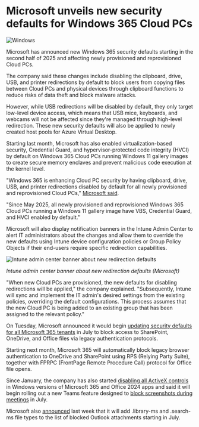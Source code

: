 # Microsoft unveils new security defaults for Windows 365 Cloud PCs

![Windows](https://www.bleepstatic.com/content/hl-images/2025/05/28/Windows-headpic.jpg)

Microsoft has announced new Windows 365 security defaults starting in the second half of 2025 and affecting newly provisioned and reprovisioned Cloud PCs.

The company said these changes include disabling the clipboard, drive, USB, and printer redirections by default to block users from copying files between Cloud PCs and physical devices through clipboard functions to reduce risks of data theft and block malware attacks.

However, while USB redirections will be disabled by default, they only target low-level device access, which means that USB mice, keyboards, and webcams will not be affected since they're managed through high-level redirection. These new security defaults will also be applied to newly created host pools for Azure Virtual Desktop.

Starting last month, Microsoft has also enabled virtualization-based security, Credential Guard, and hypervisor-protected code integrity (HVCI) by default on Windows 365 Cloud PCs running Windows 11 gallery images to create secure memory enclaves and prevent malicious code execution at the kernel level.

"Windows 365 is enhancing Cloud PC security by having clipboard, drive, USB, and printer redirections disabled by default for all newly provisioned and reprovisioned Cloud PCs," [Microsoft said](https://techcommunity.microsoft.com/blog/windows-itpro-blog/enhanced-security-defaults-for-windows-365-cloud-pcs/4424914).

"Since May 2025, all newly provisioned and reprovisioned Windows 365 Cloud PCs running a Windows 11 gallery image have VBS, Credential Guard, and HVCI enabled by default."

Microsoft will also display notification banners in the Intune Admin Center to alert IT administrators about the changes and allow them to override the new defaults using Intune device configuration policies or Group Policy Objects if their end-users require specific redirection capabilities.

![Intune admin center banner about new redirection defaults](https://www.bleepstatic.com/images/news/u//1109292/2025/Intune%20admin%20center%20banner%20about%20new%20redirection%20defaults.jpg)

_Intune admin center banner about new redirection defaults (Microsoft)_

​"When new Cloud PCs are provisioned, the new defaults for disabling redirections will be applied," the company explained. "Subsequently, Intune will sync and implement the IT admin's desired settings from the existing policies, overriding the default configurations. This process assumes that the new Cloud PC is being added to an existing group that has been assigned to the relevant policy."

On Tuesday, Microsoft announced it would begin [updating security defaults for all Microsoft 365 tenants](https://www.bleepingcomputer.com/news/microsoft/microsoft-365-to-block-file-access-via-legacy-auth-protocols-by-default/) in July to block access to SharePoint, OneDrive, and Office files via legacy authentication protocols.

Starting next month, Microsoft 365 will automatically block legacy browser authentication to OneDrive and SharePoint using RPS (Relying Party Suite), together with FPRPC (FrontPage Remote Procedure Call) protocol for Office file opens.

Since January, the company has also started [disabling all ActiveX controls](https://www.bleepingcomputer.com/news/microsoft/microsoft-blocks-activex-by-default-in-microsoft-365-office-2024/) in Windows versions of Microsoft 365 and Office 2024 apps and said it will begin rolling out a new Teams feature designed to [block screenshots during meetings](https://www.bleepingcomputer.com/news/microsoft/microsoft-teams-will-soon-block-screen-capture-during-meetings/) in July.

Microsoft also [announced](https://www.bleepingcomputer.com/news/security/microsoft-outlook-to-block-more-risky-attachments-used-in-attacks/) last week that it will add .library-ms and .search-ms file types to the list of blocked Outlook attachments starting in July.